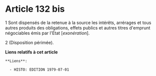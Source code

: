 # Article 132 bis

1  Sont dispensés de la retenue à la source les intérêts, arrérages et tous autres produits des obligations, effets publics
et autres titres d'emprunt négociables émis par l'Etat [*exonération*].

2  (Disposition périmée).

**Liens relatifs à cet article**

	**Liens**:

	  - HISTO: EDITION 1979-07-01
